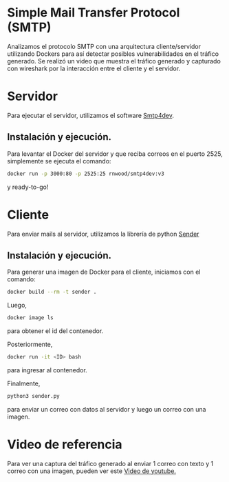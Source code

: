 # Simple Mail Transfer Protocol (SMTP)
Analizamos el protocolo SMTP con una arquitectura cliente/servidor utilizando Dockers para así detectar posibles vulnerabilidades en el tráfico generado. Se realizó un video que muestra el tráfico generado y capturado con wireshark por la interacción entre el cliente y el servidor.

# Servidor
Para ejecutar el servidor, utilizamos el software [Smtp4dev](https://github.com/rnwood/smtp4dev).

## Instalación y ejecución.
Para levantar el Docker del servidor y que reciba correos en el puerto 2525, simplemente se ejecuta el comando:
```sh
docker run -p 3000:80 -p 2525:25 rnwood/smtp4dev:v3
```
y ready-to-go!

# Cliente
Para enviar mails al servidor, utilizamos la librería de python [Sender](https://github.com/SergioLV/sender)

## Instalación y ejecución.
Para generar una imagen de Docker para el cliente, iniciamos con el comando:
```sh
docker build --rm -t sender .
```
Luego,
```sh
docker image ls
```
para obtener el id del contenedor.

Posteriormente,
```sh
docker run -it <ID> bash
```
para ingresar al contenedor.

Finalmente,
```sh
python3 sender.py 
```
para enviar un correo con datos al servidor y luego un correo con una imagen.
# Video de referencia
Para ver una captura del tráfico generado al enviar 1 correo con texto y 1 correo con una imagen, pueden ver este [Video de youtube.](https://www.youtube.com/watch?v=-LaoRemJoH4)
